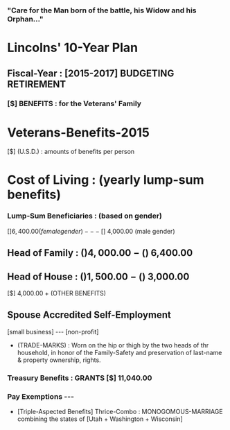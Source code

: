 ### "Care for the Man born of the battle, his Widow and his Orphan..."
# Lincolns' 10-Year Plan

## Fiscal-Year : [2015-2017] BUDGETING RETIREMENT
### [$] BENEFITS : for the Veterans' Family


# Veterans-Benefits-2015
[$] (U.S.D.) : amounts of benefits per person

# Cost of Living : (yearly lump-sum benefits)
### Lump-Sum Beneficiaries : (based on gender)
[$] 6,400.00 (female gender) --- [$] 4,000.00 (male gender)
## Head of Family : ($) 4,000.00 - ($) 6,400.00
## Head of House : ($) 1,500.00 - ($) 3,000.00
   [$] 4,000.00 + (OTHER BENEFITS)
## Spouse Accredited Self-Employment
 [small business] --- [non-profit]
 * (TRADE-MARKS) : Worn on the hip or thigh by the two heads of thr household, in honor of the Family-Safety and preservation of last-name & property ownership, rights.

### Treasury Benefits : GRANTS [$] 11,040.00

### Pay Exemptions ---

* [Triple-Aspected Benefits] Thrice-Combo : MONOGOMOUS-MARRIAGE 
combining the states of [Utah + Washington + Wisconsin] 
